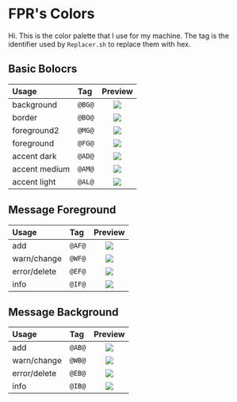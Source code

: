 # FPR's Colors

Hi. This is the color palette that I use for my machine.
The tag is the identifier used by `Replacer.sh` to replace them with hex.

## Basic Bolocrs
| Usage         | Tag    | Preview
| :---          | :---   | :---:
| background    | `@BG@` | ![](https://via.placeholder.com/15/000000/000000?text=+)
| border        | `@BO@` | ![](https://via.placeholder.com/15/4A4A4A/000000?text=+)
| foreground2   | `@MG@` | ![](https://via.placeholder.com/15/939393/000000?text=+)
| foreground    | `@FG@` | ![](https://via.placeholder.com/15/DDDDDD/000000?text=+)
| accent dark   | `@AD@` | ![](https://via.placeholder.com/15/1D5224/000000?text=+)
| accent medium | `@AM@` | ![](https://via.placeholder.com/15/3DA94B/000000?text=+)
| accent light  | `@AL@` | ![](https://via.placeholder.com/15/5CFF72/000000?text=+)

## Message Foreground
| Usage         | Tag    | Preview
| :---          | :---   | :---:
| add           | `@AF@` | ![](https://via.placeholder.com/15/BCF6BC/000000?text=+)
| warn/change   | `@WF@` | ![](https://via.placeholder.com/15/F8E8A0/000000?text=+)
| error/delete  | `@EF@` | ![](https://via.placeholder.com/15/F2ABB5/000000?text=+)
| info          | `@IF@` | ![](https://via.placeholder.com/15/9298ED/000000?text=+)

## Message Background
| Usage         | Tag    | Preview
| :---          | :---   | :---:
| add           | `@AB@` | ![](https://via.placeholder.com/15/037603/000000?text=+)
| warn/change   | `@WB@` | ![](https://via.placeholder.com/15/715D01/000000?text=+)
| error/delete  | `@EB@` | ![](https://via.placeholder.com/15/710211/000000?text=+)
| info          | `@IB@` | ![](https://via.placeholder.com/15/030968/000000?text=+)